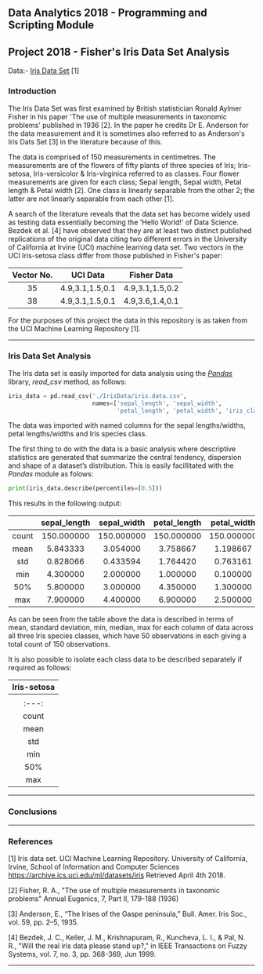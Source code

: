 ## Data Analytics 2018 - Programming and Scripting Module 
## Project 2018 - Fisher's Iris Data Set Analysis

Data:- [Iris Data Set](IrisData/iris.data.txt) [1]

### Introduction

The Iris Data Set was first examined by British statistician Ronald Aylmer Fisher in his paper 'The use of multiple measurements in taxonomic problems' published in 1936 [2]. In the paper he credits Dr E. Anderson for the data measurement and it is sometimes also referred to as Anderson's Iris Dats Set [3] in the literature because of this.

The data is comprised of 150 measurements in centimetres. The measurements are of the flowers of fifty plants of three species of Iris; Iris-setosa, Iris-versicolor & Iris-virginica referred to as classes. Four flower measurements are given for each class; Sepal length, Sepal width, Petal length & Petal width [2]. One class is linearly separable from the other 2; the latter are not linearly separable from each other [1].

A search of the literature reveals that the data set has become widely used as testing data essentially becoming the 'Hello World!' of Data Science. Bezdek et al. [4] have observed that they are at least two distinct published replications of the original data citing two different errors in the University of California at Irvine (UCI) machine learning data set. Two vectors in the UCI Iris-setosa class differ from those published in Fisher's paper:
 
| Vector No.| UCI Data        | Fisher Data     |
|:---------:|:---------------:|:---------------:|
|35         | 4.9,3.1,1.5,0.1 | 4.9,3.1,1.5,0.2 |
|38         | 4.9,3.1,1.5,0.1 | 4.9,3.6,1.4,0.1 |
 
For the purposes of this project the data in this repository is as taken from the UCI Machine Learning Repository [1].

---
### Iris Data Set Analysis


The Iris data set is easily imported for data analysis using the [_Pandas_](http://pandas.pydata.org/) library, _read_csv_ method, as follows:

```python
iris_data = pd.read_csv('./IrisData/iris.data.csv',
                        names=['sepal_length', 'sepal_width',
                               'petal_length', 'petal_width', 'iris_class'])
```
The data was imported with named columns for the sepal lengths/widths, petal lengths/widths and Iris species class.

The first thing to do with the data is a basic analysis where descriptive statistics are generated that summarize the central tendency, dispersion and shape of a dataset’s distribution. This is easily facillitated with the _Pandas_ module as folows:
```python
print(iris_data.describe(percentiles=[0.5]))
```
This results in the following output:

|     |sepal_length | sepal_width | petal_length | petal_width |
|:---:|:-----------:|:-----------:|:------------:|:-----------:|
|count| 150.000000  | 150.000000  |  150.000000  | 150.000000  |
|mean |   5.843333  |   3.054000  |    3.758667  |   1.198667  |
|std  |   0.828066  |   0.433594  |    1.764420  |   0.763161  |
|min  |   4.300000  |   2.000000  |    1.000000  |   0.100000  |
|50%  |   5.800000  |   3.000000  |    4.350000  |   1.300000  |
|max  |   7.900000  |   4.400000  |    6.900000  |   2.500000  |

As can be seen from the table above the data is described in terms of mean, standard deviation, min, median, max for each column of data across all three Iris species classes, which have 50 observations in each giving a total count of 150 observations.

It is also possible to isolate each class data to be described separately if required as follows:

| Iris-setosa                                                  |
|:------------------------------------------------------------:|
|     |sepal_length | sepal_width | petal_length | petal_width |
|:---:|:-----------:|:-----------:|:------------:|:-----------:|
|count|   50.00000  |  50.000000  |   50.000000  |   50.00000  |
|mean |    5.00600  |   3.418000  |    1.464000  |    0.24400  |
|std  |    0.35249  |   0.381024  |    0.173511  |    0.10721  |
|min  |    4.30000  |   2.300000  |    1.000000  |    0.10000  |
|50%  |    5.00000  |   3.400000  |    1.500000  |    0.20000  |
|max  |    5.80000  |   4.400000  |    1.900000  |    0.60000  |

---
### Conclusions

---
### References

[1] Iris data set. UCI Machine Learning Repository. 
	University of California, Irvine, School of Information and Computer Sciences
	https://archive.ics.uci.edu/ml/datasets/iris Retrieved April 4th 2018.

[2] Fisher, R. A., "The use of multiple measurements in taxonomic problems" Annual Eugenics, 7, Part II, 179-188 (1936)

[3] Anderson, E., “The Irises of the Gaspe peninsula,” Bull. Amer. Iris Soc., vol.  59,  pp.  2–5,  1935.

[4] Bezdek, J. C., Keller, J. M., Krishnapuram, R., Kuncheva, L. I., & Pal, N. R., "Will the real iris data please stand up?," in IEEE Transactions on Fuzzy Systems, vol. 7, no. 3, pp. 368-369, Jun 1999.

---